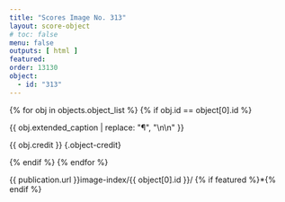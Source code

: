 ```yaml
---
title: "Scores Image No. 313"
layout: score-object
# toc: false
menu: false
outputs: [ html ]
featured: 
order: 13130
object:
  - id: "313"
---
```


{% for obj in objects.object_list %}
{% if obj.id == object[0].id %}

{{ obj.extended_caption | replace: "¶", "\n\n" }}

{{ obj.credit }} {.object-credit}

{% endif %}
{% endfor %}

<div class="object-credit object-url is-print-only">

{{ publication.url }}image-index/{{ object[0].id }}/ {% if featured %}*{% endif %}

</div>
